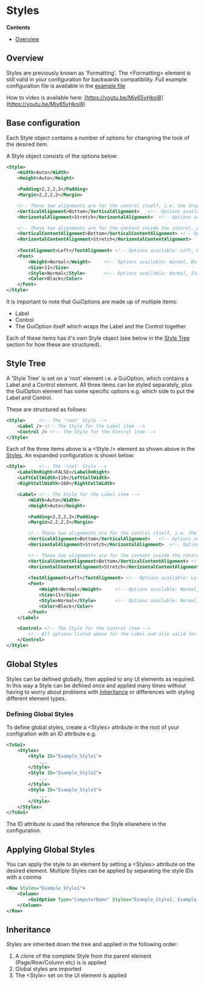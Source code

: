 # Styles

**Contents**
* [Overview](#overview)

## Overview

Styles are previously known as 'Formatting'. The \<Formatting\> element is still valid in your configuration for backwards compatibility. Full example configuration file is available in the [example file](/Config_Examples/Config_Styles.xml)

How to video is available here: [https://youtu.be/Mjy65yHkoi8](https://youtu.be/Mjy65yHkoi8)

## Base configuration
Each Style object contains a number of options for changning the look of the desired item. 

A Style object consists of the options below:

```xml
<Style>
    <Width>Auto</Width>
    <Height>Auto</Height>

    <Padding>2,2,2,2</Padding>
    <Margin>2,2,2,2</Margin>

    <!-- These two alignments are for the control itself, i.e. the dropdownlist or label, not the text inside the control -->
    <VerticalAlignment>Bottom</VerticalAlignment>	<!-- Options available: Top, Bottom, Center, Stretch -->
    <HorizontalAlignment>Stretch</HorizontalAlignment>  <!-- Options available: Left, Right, Center, Stretch -->

    <!-- These two alignments are for the content inside the control, e.g. the text -->
    <VerticalContentAlignment>Bottom</VerticalContentAlignment> <!-- Options available: Top, Bottom, Center, Stretch -->
    <HorizontalContentAlignment>Stretch</HorizontalContentAlignment>    <!-- Options available: Left, Right, Center, Stretch -->
    
    <TextAlignment>Left</TextAlignment> <!-- Options available: Left, Right, Center -->
    <Font>
        <Weight>Normal</Weight>	    <!-- Options available: Normal, Bold, ExtraBold, Light -->
        <Size>11</Size>
        <Style>Normal</Style>	    <!-- Options available: Normal, Italic, Oblique -->
        <Color>Black</Color>
    </Font>
</Style>
```

It is important to note that GuiOptions are made up of multiple items:
* Label
* Control
* The GuiOption itself which wraps the Label and the Control together

Each of these items has it's own Style object (see below in the [Style Tree](#style-tree) section for how these are structured). 

## Style Tree
A 'Style Tree' is set on a 'root' element i.e. a GuiOption, which contains a Label and a Control element. All three items can be styled separately, plus the GuiOption element has some specific options e.g. which side to put the Label and Control.

These are structured as follows:

```xml
<Style>     <!-- The 'root' Style -->
    <Label /> <!-- The Style for the Label item -->
    <Control /> <!-- The Style for the Control item -->
</Style>
```

Each of the three items above is a \<Style /> element as shown above in the [Styles](#styles). An expanded configuration is shown below:

```xml
<Style>     <!-- The 'root' Style -->
    <LabelOnRight>FALSE</LabelOnRight>
    <LeftCellWidth>110</LeftCellWidth>
    <RightCellWidth>160</RightCellWidth>

    <Label> <!-- The Style for the Label item -->
        <Width>Auto</Width>
        <Height>Auto</Height>

        <Padding>2,2,2,2</Padding>
        <Margin>2,2,2,2</Margin>

        <!-- These two alignments are for the control itself, i.e. the dropdownlist or label, not the text inside the control -->
        <VerticalAlignment>Bottom</VerticalAlignment>	<!-- Options available: Top, Bottom, Center, Stretch -->
        <HorizontalAlignment>Stretch</HorizontalAlignment>  <!-- Options available: Left, Right, Center, Stretch -->

        <!-- These two alignments are for the content inside the control, e.g. the text -->
        <VerticalContentAlignment>Bottom</VerticalContentAlignment> <!-- Options available: Top, Bottom, Center, Stretch -->
        <HorizontalContentAlignment>Stretch</HorizontalContentAlignment>    <!-- Options available: Left, Right, Center, Stretch -->
        
        <TextAlignment>Left</TextAlignment> <!-- Options available: Left, Right, Center -->
        <Font>
            <Weight>Normal</Weight>	    <!-- Options available: Normal, Bold, ExtraBold, Light -->
            <Size>11</Size>
            <Style>Normal</Style>	    <!-- Options available: Normal, Italic, Oblique -->
            <Color>Black</Color>
        </Font>
    </Label>

    <Control> <!-- The Style for the Control item -->
        <!-- All options listed above for the Label and also valid for the Control -->
    </Control>
</Style>
```

## Global Styles
Styles can be defined globally, then applied to any UI elements as required. In this way a Style can be defined once and applied many times without having to worry about problems with [Inheritance](#inheritance) or differences with styling different element types.

### Defining Global Styles
To define global styles, create a \<Styles> attribute in the root of your configration with an ID attribute e.g. 

```xml
<TsGui>
    <Styles>
        <Style ID="Example_Style1">
            ...
        </Style>
        <Style ID="Example_Style2">
            ...
        </Style>
        <Style ID="Example_Style3">
            ...
        </Style>
    </Styles>
</TsGui>
```
The ID attribute is used the reference the Style elsewhere in the configuration.

## Applying Global Styles

You can apply the style to an element by setting a \<Styles> attribute on the desired element. Multiple Styles can be applied by separating the style IDs with a comma 

```xml
<Row Styles="Example_Style1">
    <Column>
        <GuiOption Type="ComputerName" Styles="Example_Style2, Example_Style3" />
    </Column>
</Row>
```


## Inheritance
Styles are inherited down the tree and applied in the following order:

1. A clone of the complete Style from the parent element (Page/Row/Column etc) is is applied
2. Global styles are imported
3. The \<Style> set on the UI element is applied
